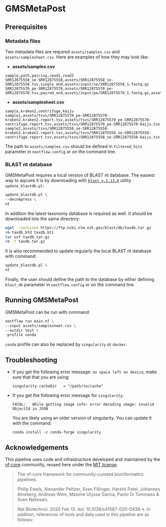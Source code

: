 # GMSMetaPost

## Prerequisites

### Metadata files

Two metadata files are required `assets/samples.csv` and `assets/samplesheet.csv`. Here are examples of how they may look like:

- **assets/samples.csv**

```csv
sample,path,pairing,read1,read2
SRR12875558_se-SRR12875558,assets/SRR12875558_se-SRR12875558.tsv,single_end,assets/input/se/SRR12875558_1.fastq.gz
SRR12875570_pe-SRR12875570,assets/SRR12875570_pe-SRR12875570.tsv,paired_end,assets/input/pe/SRR12875570_1.fastq.gz,assets/input/pe/SRR12875570_2.fastq.gz
```

- **assets/samplesheet.csv**

```csv
sample,kraken2,centrifuge,kaiju
sample1,assets/tsvs/SRR12875570_pe-SRR12875570-kraken2.kraken2.report.tsv,assets/tsvs/SRR12875570_pe-SRR12875570-centrifuge.report.tsv,assets/tsvs/SRR12875570_pe-SRR12875570-kaiju.tsv
sample2,assets/tsvs/SRR12875558_se-SRR12875558-kraken2.kraken2.report.tsv,assets/tsvs/SRR12875558_se-SRR12875558-centrifuge.report.tsv,assets/tsvs/SRR12875558_se-SRR12875558-kaiju.tsv
```

The path to `assets/samples.csv` should be defined in `filtered_hits` parameter in `nextflow.config` or on the command line.

### BLAST nt database

GMSMetaPost requires a local version of BLAST nt database. The easiest way to aqcuire it is by downloading with [`blast v.2.13.0`](http://blast.ncbi.nlm.nih.gov/Blast.cgi?PAGE_TYPE=BlastDocs) utility `update_blastdb.pl`:

```bash
update_blastdb.pl \
--decompress \
nt
```

In addition the latest taxonomy database is required as well. It should be downloaded into the same directory:

```bash
wget --continue https://ftp.ncbi.nlm.nih.gov/blast/db/taxdb.tar.gz
rm taxdb.btd taxdb.bti
tar xvf taxdb.tar.gz
rm -f taxdb.tar.gz
```

It is also recommended to update regularly the local BLAST nt database with command:

```bash
update_blastdb.pl \
nt
```

Finally, the user should define the path to the database by either defining `blast_db` parameter in `nextflow.config` or on the command line.

## Running GMSMetaPost

GMSMetaPost can be run with command:

```bash
nextflow run main.nf \
--input assets/samplesheet.csv \
--outdir test \
-profile conda
```

`conda` profile can also be replaced by `singularity` or `docker`.

## Troubleshooting 

* If you get the following error message: ```no space left on device```, make sure that that you are using: 

  ```singularity.cacheDir   = "/path/to/cache"```

* If you get the following error message for `singularity`:
  
  ```FATAL:   While getting image info: error decoding image: invalid ObjectId in JSON```
  
  You are likely using an older version of singularity. You can update it with the command:
  
  ```conda install -c conda-forge singularity```


## Acknowledgements

This pipeline uses code and infrastructure developed and maintained by the [nf-core](https://nf-co.re) community, reused here under the [MIT license](https://github.com/nf-core/tools/blob/master/LICENSE).

> The nf-core framework for community-curated bioinformatics pipelines.
>
> Philip Ewels, Alexander Peltzer, Sven Fillinger, Harshil Patel, Johannes Alneberg, Andreas Wilm, Maxime Ulysse Garcia, Paolo Di Tommaso & Sven Nahnsen.
>
> Nat Biotechnol. 2020 Feb 13. doi: 10.1038/s41587-020-0439-x.
> In addition, references of tools and data used in this pipeline are as follows:
